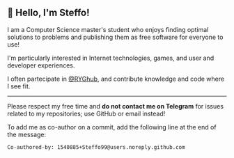## 👋 Hello, I'm Steffo!

I am a Computer Science master's student who enjoys finding optimal solutions to problems and publishing them as free software for everyone to use!

I'm particularly interested in Internet technologies, games, and user and developer experiences.

I often partecipate in [@RYGhub](https://github.com/RYGhub), and contribute knowledge and code where I see fit.

-----

Please respect my free time and **do not contact me on Telegram** for issues related to my repositories; use GitHub or email instead!

To add me as co-author on a commit, add the following line at the end of the message: 
```
Co-authored-by: 1540885+Steffo99@users.noreply.github.com
```
